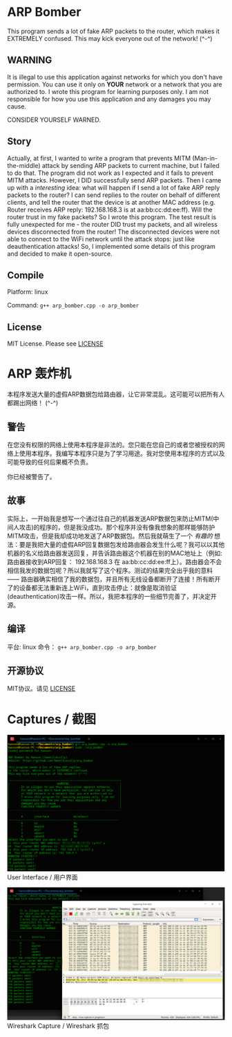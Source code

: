 # ARP Bomber
This program sends a lot of fake ARP packets to the router, which makes it EXTREMELY confused. This may kick everyone out of the network! (^-^)

## WARNING
It is illegal to use this application against networks for which you don't have permission. You can use it only on __YOUR__ network or a network that you are authorized to. I wrote this program for learning purposes only. I am not responsible for how you use this application and any damages you may cause.

CONSIDER YOURSELF WARNED.

## Story
Actually, at first, I wanted to write a program that prevents MITM (Man-in-the-middle) attack by sending ARP packets to current machine, but I failed to do that. The program did not work as I expected and it fails to prevent MITM attacks. However, I DID successfully send ARP packets. Then I came up with a _interesting_ idea: what will happen if I send a lot of fake ARP reply packets to the router? I can send replies to the router on behalf of different clients, and tell the router that the device is at another MAC address (e.g. Router receives ARP reply: 192.168.168.3 is at aa:bb:cc:dd:ee:ff). Will the router trust in my fake packets? So I wrote this program. The test result is fully unexpected for me - the router DID trust my packets, and all wireless devices disconnected from the router! The disconnected devices were not able to connect to the WiFi network until the attack stops: just like deauthentication attacks! So, I implemented some details of this program and decided to make it open-source.

## Compile
Platform: linux

Command: `g++ arp_bomber.cpp -o arp_bomber`

## License
MIT License. Please see [LICENSE](LICENSE)

# ARP 轰炸机
本程序发送大量的虚假ARP数据包给路由器，让它非常混乱。这可能可以把所有人都踢出网络！ (^-^)

## 警告
在您没有权限的网络上使用本程序是非法的。您只能在您自己的或者您被授权的网络上使用本程序。我编写本程序只是为了学习用途。我对您使用本程序的方式以及可能导致的任何后果概不负责。

你已经被警告了。

## 故事
实际上，一开始我是想写一个通过往自己的机器发送ARP数据包来防止MITM(中间人攻击)的程序的，但是我没成功。那个程序并没有像我想象的那样能够防护MITM攻击，但是我却成功地发送了ARP数据包。然后我就萌生了一个 _有趣的_ 想法：要是我把大量的虚假ARP回复数据包发给路由器会发生什么呢？我可以以其他机器的名义给路由器发送回复，并告诉路由器这个机器在别的MAC地址上（例如: 路由器接收到ARP回复： 192.168.168.3 在 aa:bb:cc:dd:ee:ff上）。路由器会不会相信我发的数据包呢？所以我就写了这个程序。测试的结果完全出乎我的意料 —— 路由器确实相信了我的数据包，并且所有无线设备都断开了连接！所有断开了的设备都无法重新连上WiFi，直到攻击停止：就像是取消验证(deauthentication)攻击一样。所以，我把本程序的一些细节完善了，并决定开源。

## 编译
平台: linux
命令： `g++ arp_bomber.cpp -o arp_bomber`

## 开源协议
MIT协议。请见 [LICENSE](LICENSE)

# Captures / 截图
![User Interface / 用户界面](Captures/1.png)
<br>User Interface / 用户界面<br>

![Wireshark Capture / Wireshark 抓包](Captures/2.png)
<br>Wireshark Capture / Wireshark 抓包<br>